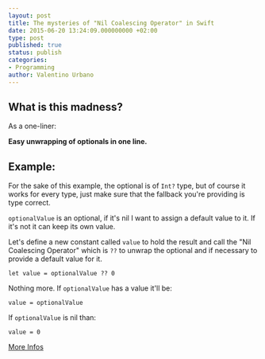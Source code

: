 ```yaml
---
layout: post
title: The mysteries of "Nil Coalescing Operator" in Swift
date: 2015-06-20 13:24:09.000000000 +02:00
type: post
published: true
status: publish
categories:
- Programming
author: Valentino Urbano 
---
```


## What is this madness?

As a one-liner:

**Easy unwrapping of optionals in one line.**

## Example:

For the sake of this example, the optional is of `Int?` type, but of course it works for every type, just make sure that the fallback you're providing is type correct.

`optionalValue` is an optional, if it's nil I want to assign a default value to it. If it's not it can keep its own value.

Let's define a new constant called `value` to hold the result and call the "Nil Coalescing Operator" which is `??` to unwrap the optional and if necessary to provide a default value for it.

    let value = optionalValue ?? 0

Nothing more. If `optionalValue` has a value it'll be:

    value = optionalValue

If `optionalValue` is nil than:

    value = 0

[More Infos][0]


[0]: http://en.wikipedia.org/wiki/Null_coalescing_operator#Swift